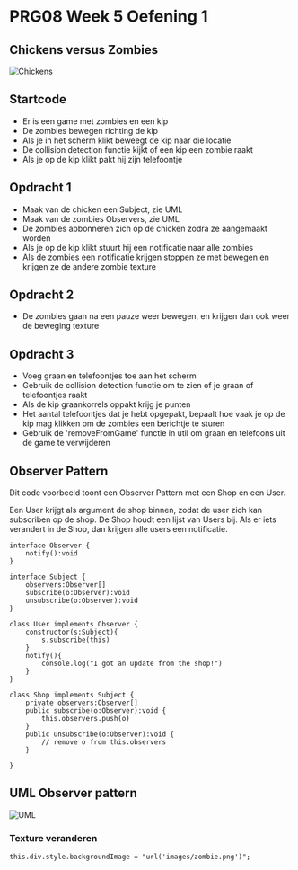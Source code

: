 # PRG08 Week 5 Oefening 1

## Chickens versus Zombies

![Chickens](docs/images/runchickenrun.png?raw=true "Run chicken, run")

## Startcode

- Er is een game met zombies en een kip
- De zombies bewegen richting de kip
- Als je in het scherm klikt beweegt de kip naar die locatie
- De collision detection functie kijkt of een kip een zombie raakt
- Als je op de kip klikt pakt hij zijn telefoontje

## Opdracht 1

- Maak van de chicken een Subject, zie UML
- Maak van de zombies Observers, zie UML
- De zombies abbonneren zich op de chicken zodra ze aangemaakt worden
- Als je op de kip klikt stuurt hij een notificatie naar alle zombies
- Als de zombies een notificatie krijgen stoppen ze met bewegen en krijgen ze de andere zombie texture

## Opdracht 2

- De zombies gaan na een pauze weer bewegen, en krijgen dan ook weer de beweging texture

## Opdracht 3

- Voeg graan en telefoontjes toe aan het scherm
- Gebruik de collision detection functie om te zien of je graan of telefoontjes raakt
- Als de kip graankorrels oppakt krijg je punten
- Het aantal telefoontjes dat je hebt opgepakt, bepaalt hoe vaak je op de kip mag klikken om de zombies een berichtje te sturen
- Gebruik de 'removeFromGame' functie in util om graan en telefoons uit de game te verwijderen

## Observer Pattern

Dit code voorbeeld toont een Observer Pattern met een Shop en een User.

Een User krijgt als argument de shop binnen, zodat de user zich kan subscriben op de shop.
De Shop houdt een lijst van Users bij. Als er iets verandert in de Shop, dan krijgen alle users een notificatie.

```
interface Observer {
    notify():void
}

interface Subject {
    observers:Observer[]
    subscribe(o:Observer):void
    unsubscribe(o:Observer):void
}

class User implements Observer {
    constructor(s:Subject){
        s.subscribe(this)
    }
    notify(){
        console.log("I got an update from the shop!")
    }
}

class Shop implements Subject {
    private observers:Observer[]
    public subscribe(o:Observer):void {
        this.observers.push(o)
    }
    public unsubscribe(o:Observer):void {
        // remove o from this.observers
    }
    
}
```
## UML Observer pattern

![UML](docs/images/observer.png?raw=true "UML")


### Texture veranderen

```
this.div.style.backgroundImage = "url('images/zombie.png')";
```
